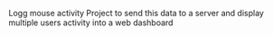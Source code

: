 Logg mouse activity
Project to send this data to a server and display multiple users activity into a web dashboard
